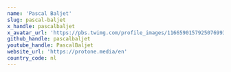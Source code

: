 ```yaml
---
name: 'Pascal Baljet'
slug: pascal-baljet
x_handle: pascalbaljet
x_avatar_url: 'https://pbs.twimg.com/profile_images/1166590157925076993/aNpvJqRy_200x200.jpg'
github_handle: pascalbaljet
youtube_handle: PascalBaljet
website_url: 'https://protone.media/en'
country_code: nl
---
```

